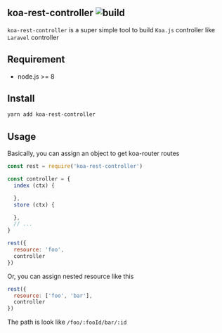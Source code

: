 koa-rest-controller ![build](https://api.travis-ci.org/michael34435/koa-rest-controller.svg?branch=master)
---

`koa-rest-controller` is a super simple tool to build `Koa.js` controller like `Laravel` controller

## Requirement
* node.js >= 8

## Install
```bash
yarn add koa-rest-controller
```

## Usage
Basically, you can assign an object to get koa-router routes

```js
const rest = require('koa-rest-controller')

const controller = {
  index (ctx) {

  },
  store (ctx) {

  },
  // ...
}

rest({
  resource: 'foo',
  controller
})
```

Or, you can assign nested resource like this
```js
rest({
  resource: ['foo', 'bar'],
  controller
})
```

The path is look like `/foo/:fooId/bar/:id`

